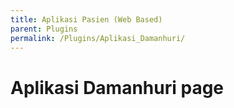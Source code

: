 ```yaml
---
title: Aplikasi Pasien (Web Based)
parent: Plugins
permalink: /Plugins/Aplikasi_Damanhuri/
---
```


# Aplikasi Damanhuri page
